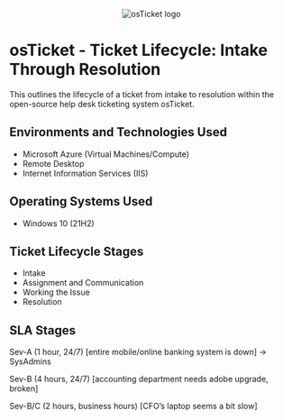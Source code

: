 <p align="center">
<img src="https://i.imgur.com/Clzj7Xs.png" alt="osTicket logo"/>
</p>

<h1>osTicket - Ticket Lifecycle: Intake Through Resolution</h1>
This outlines the lifecycle of a ticket from intake to resolution within the open-source help desk ticketing system osTicket.<br />

<h2>Environments and Technologies Used</h2>

- Microsoft Azure (Virtual Machines/Compute)
- Remote Desktop
- Internet Information Services (IIS)

<h2>Operating Systems Used </h2>

- Windows 10</b> (21H2)

<h2>Ticket Lifecycle Stages</h2>

- Intake
- Assignment and Communication
- Working the Issue
- Resolution

<h2>SLA Stages</h2>

Sev-A (1 hour, 24/7) [entire mobile/online banking system is down] -> SysAdmins

Sev-B (4 hours, 24/7) [accounting department needs adobe upgrade, broken]

Sev-B/C (2 hours, business hours) [CFO’s laptop seems a bit slow]
